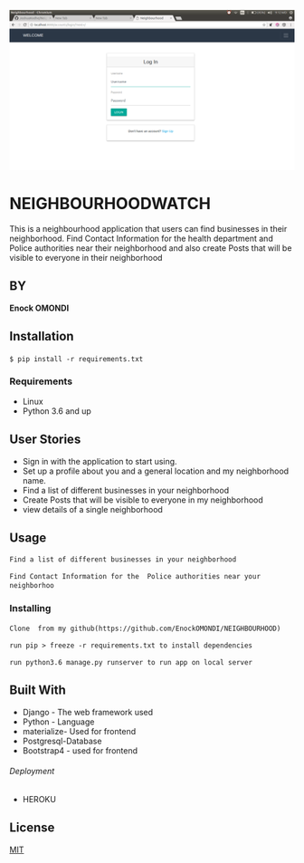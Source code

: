 ![NEIGHBOURHOODWATCH](neighbourhoor.png)
# NEIGHBOURHOODWATCH


This is a neighbourhood application that users can find businesses in their neighborhood. Find Contact Information for the health department and Police authorities near their neighborhood and also create Posts that will be visible to everyone in their neighborhood
## BY

****Enock OMONDI****

## Installation
`$ pip install -r requirements.txt`

### Requirements
* Linux
* Python 3.6 and up

## User Stories

* Sign in with the application to start using.
* Set up a profile about you and a general location and my neighborhood name.
* Find a list of different businesses in your neighborhood
* Create Posts that will be visible to everyone in my neighborhood
* view details of a single neighborhood

## Usage
```
Find a list of different businesses in your neighborhood
```
```
Find Contact Information for the  Police authorities near your neighborhoo
```

### Installing
```
Clone  from my github(https://github.com/EnockOMONDI/NEIGHBOURHOOD)
```
```
run pip > freeze -r requirements.txt to install dependencies
```
```
run python3.6 manage.py runserver to run app on local server
```


## Built With

* Django - The web framework used
* Python - Language
* materialize- Used for frontend
* Postgresql-Database
* Bootstrap4 - used for frontend

###### Deployment
* HEROKU

## License
[MIT](https://choosealicense.com/licenses/mit/)
